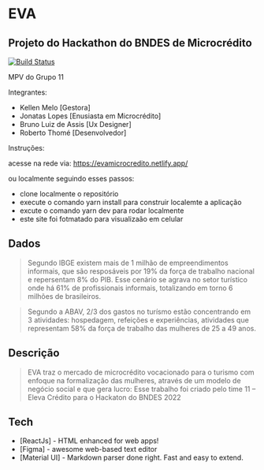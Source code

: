 # EVA
## Projeto do Hackathon do BNDES de Microcrédito
[![Build Status](https://travis-ci.org/joemccann/dillinger.svg?branch=master)](https://travis-ci.org/joemccann/dillinger)

MPV do Grupo 11

Integrantes:
- Kellen Melo [Gestora]
- Jonatas Lopes [Enusiasta em Microcrédito]
- Bruno Luiz de Assis [Ux Designer]
- Roberto Thomé [Desenvolvedor]


Instruções: 

acesse na rede via: https://evamicrocredito.netlify.app/
 
ou localmente seguindo esses passos: 

- clone localmente o repositório
- execute o comando yarn install para construir localemte a aplicação
- excute o comando yarn dev para rodar localmente
- este site foi fotmatado para visualizaão em celular


## Dados

>Segundo IBGE existem mais de 1 milhão de empreendimentos informais, que são resposáveis por 19% da força de trabalho nacional e repersentam 8% do PIB. Esse cenário se agrava no setor turístico onde há 61% de profissionais informais, totalizando em torno 6 milhões de brasileiros.


>Segundo a ABAV, 2/3 dos gastos no turísmo estão concentrando em 3 atividades: hospedagem, refeições e experiências, atividades que representam 58% da força de trabalho das mulheres de 25 a 49 anos.
## Descrição
>EVA traz o mercado de microcrédito vocacionado para o turismo com enfoque na formalização das mulheres, através de um modelo de negócio social e que gera lucro:
Esse trabalho foi criado pelo time 11 – Eleva Crédito para o Hackaton do BNDES 2022




## Tech

- [ReactJs] - HTML enhanced for web apps!
- [Figma] - awesome web-based text editor
- [Material UI] - Markdown parser done right. Fast and easy to extend.


